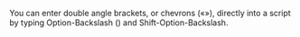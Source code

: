 You can enter double angle brackets, or chevrons («»), directly into a script by typing Option-Backslash (\) and Shift-Option-Backslash.

